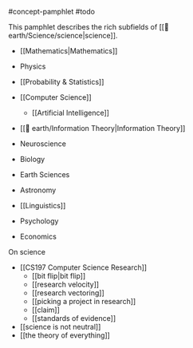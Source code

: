 #concept-pamphlet 
#todo 


This pamphlet describes the rich subfields of [[🏡 earth/Science/science|science]].

- [[Mathematics|Mathematics]]

- Physics
- [[Probability & Statistics]]
- [[Computer Science]]
	- [[Artificial Intelligence]]
- [[🏡 earth/Information Theory|Information Theory]]

- Neuroscience
- Biology
- Earth Sciences
- Astronomy

- [[Linguistics]]
- Psychology
- Economics

On science
- [[CS197 Computer Science Research]]
	- [[bit flip|bit flip]]
	- [[research velocity]]
	- [[research vectoring]]
	- [[picking a project in research]]
	- [[claim]]
	- [[standards of evidence]]
- [[science is not neutral]]
- [[the theory of everything]]